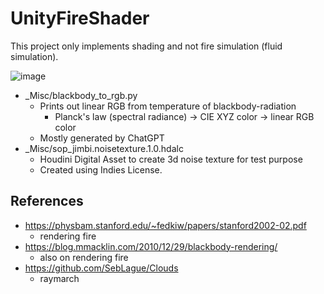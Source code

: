 # UnityFireShader

This project only implements shading and not fire simulation (fluid simulation).

![image](https://github.com/jimbi-o/UnityFireShader/assets/35837796/553420a8-d8d3-4448-9ef8-f521c530323d)

* _Misc/blackbody_to_rgb.py
  * Prints out linear RGB from temperature of blackbody-radiation
    * Planck's law (spectral radiance) ->  CIE XYZ color -> linear RGB color
  * Mostly generated by ChatGPT
* _Misc/sop_jimbi.noisetexture.1.0.hdalc
  * Houdini Digital Asset to create 3d noise texture for test purpose
  * Created using Indies License.

## References

* https://physbam.stanford.edu/~fedkiw/papers/stanford2002-02.pdf
  * rendering fire
* https://blog.mmacklin.com/2010/12/29/blackbody-rendering/
  * also on rendering fire
* https://github.com/SebLague/Clouds
  * raymarch
